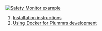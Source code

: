 

[![Safety Monitor example](https://img.youtube.com/vi/DpBwapB0xPc?si=n90FSUImpag23ex7/default.jpg)](https://youtu.be/DpBwapB0xPc?si=n90FSUImpag23ex7)

1. [Installation instructions](setup_and_installation.md)
2. [Using Docker for Plummrs development](docker_setup.md)
